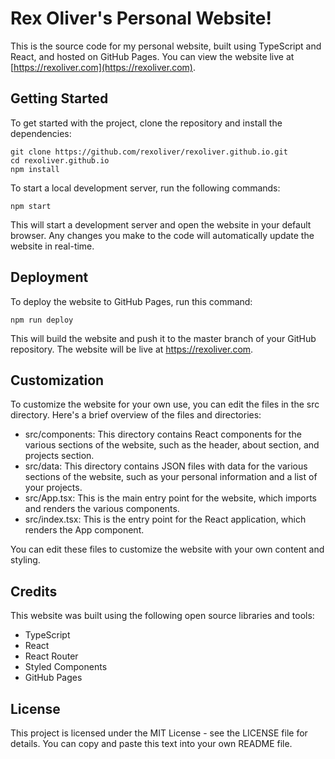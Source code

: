 # Rex Oliver's Personal Website!

This is the source code for my personal website, built using TypeScript and React, and hosted on GitHub Pages. You can view the website live at [https://rexoliver.com](https://rexoliver.com).

## Getting Started

To get started with the project, clone the repository and install the dependencies:
 
```
git clone https://github.com/rexoliver/rexoliver.github.io.git
cd rexoliver.github.io
npm install
```
To start a local development server, run the following commands:

```
npm start
```

This will start a development server and open the website in your default browser. Any changes you make to the code will automatically update the website in real-time.

## Deployment

To deploy the website to GitHub Pages, run this command:

```
npm run deploy
```

This will build the website and push it to the master branch of your GitHub repository. The website will be live at https://rexoliver.com.

## Customization

To customize the website for your own use, you can edit the files in the src directory. Here's a brief overview of the files and directories:

- src/components: This directory contains React components for the various sections of the website, such as the header, about section, and projects section.
- src/data: This directory contains JSON files with data for the various sections of the website, such as your personal information and a list of your projects.
- src/App.tsx: This is the main entry point for the website, which imports and renders the various components.
- src/index.tsx: This is the entry point for the React application, which renders the App component.

You can edit these files to customize the website with your own content and styling.

## Credits

This website was built using the following open source libraries and tools:

- TypeScript
- React
- React Router
- Styled Components
- GitHub Pages

## License

This project is licensed under the MIT License - see the LICENSE file for details.
You can copy and paste this text into your own README file.



